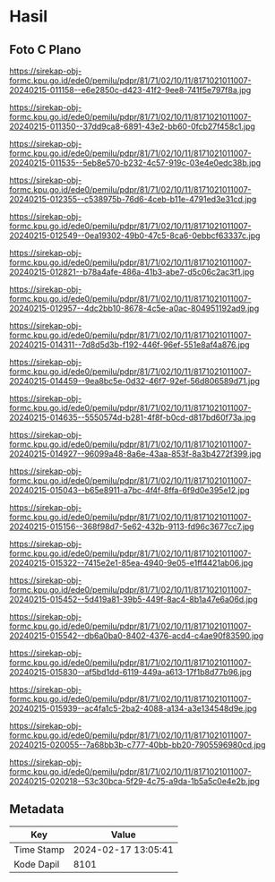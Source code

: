# Hasil

## Foto C Plano

https://sirekap-obj-formc.kpu.go.id/ede0/pemilu/pdpr/81/71/02/10/11/8171021011007-20240215-011158--e6e2850c-d423-41f2-9ee8-741f5e797f8a.jpg

https://sirekap-obj-formc.kpu.go.id/ede0/pemilu/pdpr/81/71/02/10/11/8171021011007-20240215-011350--37dd9ca8-6891-43e2-bb60-0fcb27f458c1.jpg

https://sirekap-obj-formc.kpu.go.id/ede0/pemilu/pdpr/81/71/02/10/11/8171021011007-20240215-011535--5eb8e570-b232-4c57-919c-03e4e0edc38b.jpg

https://sirekap-obj-formc.kpu.go.id/ede0/pemilu/pdpr/81/71/02/10/11/8171021011007-20240215-012355--c538975b-76d6-4ceb-b11e-4791ed3e31cd.jpg

https://sirekap-obj-formc.kpu.go.id/ede0/pemilu/pdpr/81/71/02/10/11/8171021011007-20240215-012549--0ea19302-49b0-47c5-8ca6-0ebbcf63337c.jpg

https://sirekap-obj-formc.kpu.go.id/ede0/pemilu/pdpr/81/71/02/10/11/8171021011007-20240215-012821--b78a4afe-486a-41b3-abe7-d5c06c2ac3f1.jpg

https://sirekap-obj-formc.kpu.go.id/ede0/pemilu/pdpr/81/71/02/10/11/8171021011007-20240215-012957--4dc2bb10-8678-4c5e-a0ac-804951192ad9.jpg

https://sirekap-obj-formc.kpu.go.id/ede0/pemilu/pdpr/81/71/02/10/11/8171021011007-20240215-014311--7d8d5d3b-f192-446f-96ef-551e8af4a876.jpg

https://sirekap-obj-formc.kpu.go.id/ede0/pemilu/pdpr/81/71/02/10/11/8171021011007-20240215-014459--9ea8bc5e-0d32-46f7-92ef-56d806589d71.jpg

https://sirekap-obj-formc.kpu.go.id/ede0/pemilu/pdpr/81/71/02/10/11/8171021011007-20240215-014635--5550574d-b281-4f8f-b0cd-d817bd60f73a.jpg

https://sirekap-obj-formc.kpu.go.id/ede0/pemilu/pdpr/81/71/02/10/11/8171021011007-20240215-014927--96099a48-8a6e-43aa-853f-8a3b4272f399.jpg

https://sirekap-obj-formc.kpu.go.id/ede0/pemilu/pdpr/81/71/02/10/11/8171021011007-20240215-015043--b65e8911-a7bc-4f4f-8ffa-6f9d0e395e12.jpg

https://sirekap-obj-formc.kpu.go.id/ede0/pemilu/pdpr/81/71/02/10/11/8171021011007-20240215-015156--368f98d7-5e62-432b-9113-fd96c3677cc7.jpg

https://sirekap-obj-formc.kpu.go.id/ede0/pemilu/pdpr/81/71/02/10/11/8171021011007-20240215-015322--7415e2e1-85ea-4940-9e05-e1ff4421ab06.jpg

https://sirekap-obj-formc.kpu.go.id/ede0/pemilu/pdpr/81/71/02/10/11/8171021011007-20240215-015452--5d419a81-39b5-449f-8ac4-8b1a47e6a06d.jpg

https://sirekap-obj-formc.kpu.go.id/ede0/pemilu/pdpr/81/71/02/10/11/8171021011007-20240215-015542--db6a0ba0-8402-4376-acd4-c4ae90f83590.jpg

https://sirekap-obj-formc.kpu.go.id/ede0/pemilu/pdpr/81/71/02/10/11/8171021011007-20240215-015830--af5bd1dd-6119-449a-a613-17f1b8d77b96.jpg

https://sirekap-obj-formc.kpu.go.id/ede0/pemilu/pdpr/81/71/02/10/11/8171021011007-20240215-015939--ac4fa1c5-2ba2-4088-a134-a3e134548d9e.jpg

https://sirekap-obj-formc.kpu.go.id/ede0/pemilu/pdpr/81/71/02/10/11/8171021011007-20240215-020055--7a68bb3b-c777-40bb-bb20-7905596980cd.jpg

https://sirekap-obj-formc.kpu.go.id/ede0/pemilu/pdpr/81/71/02/10/11/8171021011007-20240215-020218--53c30bca-5f29-4c75-a9da-1b5a5c0e4e2b.jpg


## Metadata

| Key        | Value               |
| ---------- | ------------------- |
| Time Stamp | 2024-02-17 13:05:41 |
| Kode Dapil | 8101                |



